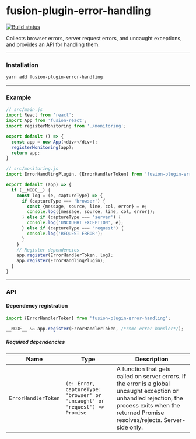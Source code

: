 # fusion-plugin-error-handling

[![Build status](https://badge.buildkite.com/1a76dbe95f76cd888a286290c365fabd54fcc62edb3895aa5d.svg?branch=master)](https://buildkite.com/uberopensource/fusion-plugin-error-handling)

Collects browser errors, server request errors, and uncaught exceptions, and provides an API for handling them.

---

### Installation

```sh
yarn add fusion-plugin-error-handling
```

---

### Example

```js
// src/main.js
import React from 'react';
import App from 'fusion-react';
import registerMonitoring from './monitoring';

export default () => {
  const app = new App(<div></div>);
  registerMonitoring(app);
  return app;
}

// src/monitoring.js
import ErrorHandlingPlugin, {ErrorHandlerToken} from 'fusion-plugin-error-handling';

export default (app) => {
  if (__NODE__) {
    const log = (e, captureType) => {
      if (captureType === 'browser') {
        const {message, source, line, col, error} = e;
        console.log({message, source, line, col, error});
      } else if (captureType === 'server') {
        console.log('UNCAUGHT EXCEPTION', e);
      } else if (captureType === 'request') {
        console.log('REQUEST ERROR');
      }
    }
    // Register dependencies
    app.register(ErrorHandlerToken, log);
    app.register(ErrorHandlingPlugin);
  }
}
```

---

### API

#### Dependency registration
```js
import {ErrorHandlerToken} from 'fusion-plugin-error-handling';

__NODE__ && app.register(ErrorHandlerToken, /*some error handler*/);
```

##### Required dependencies
Name | Type | Description
-|-|-
`ErrorHandlerToken` | `(e: Error, captureType: 'browser' or 'uncaught' or 'request') => Promise` | A function that gets called on server errors. If the error is a global uncaught exception or unhandled rejection, the process exits when the returned Promise resolves/rejects.  Server-side only.

